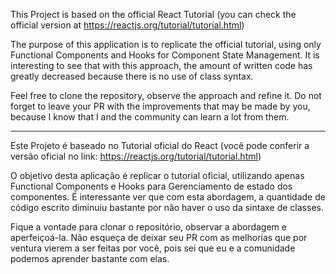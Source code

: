 This Project is based on the official React Tutorial (you can check the official version at https://reactjs.org/tutorial/tutorial.html)

The purpose of this application is to replicate the official tutorial, using only Functional Components and Hooks for Component State Management. It is interesting to see that with this approach, the amount of written code has greatly decreased because there is no use of class syntax.

Feel free to clone the repository, observe the approach and refine it. Do not forget to leave your PR with the improvements that may be made by you, because I know that I and the community can learn a lot from them.

-----------------------------------------------------------------------------------------------------------

Este Projeto é baseado no Tutorial oficial do React (você pode conferir a versão oficial no link: https://reactjs.org/tutorial/tutorial.html)

O objetivo desta aplicação é replicar o tutorial oficial, utilizando apenas Functional Components e Hooks para Gerenciamento de estado dos componentes. É interessante ver que com esta abordagem, a quantidade de código escrito diminuiu bastante por não haver o uso da sintaxe de classes.

Fique a vontade para clonar o repositório, observar a abordagem e aperfeiçoá-la. Não esqueça de deixar seu PR com as melhorias que por ventura vierem a ser feitas por você, pois sei que eu e a comunidade podemos aprender bastante com elas.
